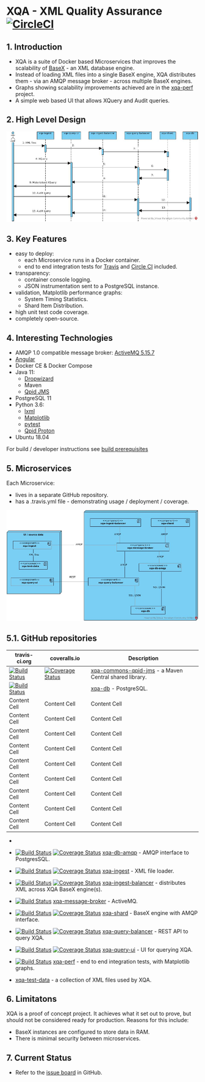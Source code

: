 # XQA - XML Quality Assurance [![CircleCI](https://circleci.com/gh/jameshnsears/xqa-documentation.svg?style=svg)](https://circleci.com/gh/jameshnsears/xqa-documentation)
## 1. Introduction
* XQA is a suite of Docker based Microservices that improves the scalability of [BaseX](http://basex.org/) - an XML database engine.
* Instead of loading XML files into a single BaseX engine, XQA distributes them - via an AMQP message broker - across multiple BaseX engines.
* Graphs showing scalability improvements achieved are in the [xqa-perf](https://github.com/jameshnsears/xqa-perf) project.
* A simple web based UI that allows XQuery and Audit queries.

## 2. High Level Design
![High Level Design](uml/xqa-documentation/high-level-design.jpg)

## 3. Key Features
* easy to deploy:
    * each Microservice runs in a Docker container.
    * end to end integration tests for [Travis](https://github.com/jameshnsears/xqa-perf/blob/master/.travis.yml) and [Circle CI](https://github.com/jameshnsears/xqa-documentation/blob/master/.circleci/config.yml) included.
* transparency:
    * container console logging.
    * JSON instrumentation sent to a PostgreSQL instance.
* validation, Matplotlib performance graphs:
    * System Timing Statistics.
    * Shard Item Distribution.
* high unit test code coverage.
* completely open-source.

## 4. Interesting Technologies
* AMQP 1.0 compatible message broker: [ActiveMQ 5.15.7](http://activemq.apache.org/)
* [Angular](https://angular.io/)
* Docker CE & Docker Compose
* Java 11:
    * [Dropwizard](http://www.dropwizard.io/)
    * Maven
    * [Qpid JMS](https://qpid.apache.org/components/jms/index.html)
* PostgreSQL 11
* Python 3.6:
    * [lxml](https://lxml.de/)
    * [Matplotlib](https://matplotlib.org/)
    * [pytest](https://docs.pytest.org/en/latest/)
    * [Qpid Proton](https://qpid.apache.org/proton/)
* Ubuntu 18.04

For build / developer instructions see [build prerequisites](BUILD-PREREQUISITES.md)

## 5. Microservices
Each Microservice:
* lives in a separate GitHub repository.
* has a .travis.yml file - demonstrating usage / deployment / coverage.

![microservices](uml/xqa-documentation/microservices.jpg)

## 5.1. GitHub repositories
| travis-ci.org | coveralls.io | Description |
| ------------- | ------------- | ------------- |
| [![Build Status](https://travis-ci.org/jameshnsears/xqa-commons-qpid-jms.svg?branch=master)](https://travis-ci.org/jameshnsears/xqa-commons-qpid-jms) | [![Coverage Status](https://coveralls.io/repos/github/jameshnsears/xqa-commons-qpid-jms/badge.svg?branch=master)](https://coveralls.io/github/jameshnsears/xqa-commons-qpid-jms?branch=master) | [xqa-commons-qpid-jms](https://github.com/jameshnsears/xqa-commons-qpid-jms) - a Maven Central shared library. |
| [![Build Status](https://travis-ci.org/jameshnsears/xqa-db.svg?branch=master)](https://travis-ci.org/jameshnsears/xqa-db) |  | [xqa-db](https://github.com/jameshnsears/xqa-db) - PostgreSQL. |
| Content Cell | Content Cell | Content Cell |
| Content Cell | Content Cell | Content Cell |
| Content Cell | Content Cell | Content Cell |
| Content Cell | Content Cell | Content Cell |
| Content Cell | Content Cell | Content Cell |
| Content Cell | Content Cell | Content Cell |
| Content Cell | Content Cell | Content Cell |
| Content Cell | Content Cell | Content Cell |
| Content Cell | Content Cell | Content Cell |


*  

* [![Build Status](https://travis-ci.org/jameshnsears/xqa-db-amqp.svg?branch=master)](https://travis-ci.org/jameshnsears/xqa-db-amqp) [![Coverage Status](https://coveralls.io/repos/github/jameshnsears/xqa-db-amqp/badge.svg?branch=master)](https://coveralls.io/github/jameshnsears/xqa-db-amqp?branch=master) [xqa-db-amqp](https://github.com/jameshnsears/xqa-db-amqp) - AMQP interface to PostgresSQL.

* [![Build Status](https://travis-ci.org/jameshnsears/xqa-ingest.svg?branch=master)](https://travis-ci.org/jameshnsears/xqa-ingest) [![Coverage Status](https://coveralls.io/repos/github/jameshnsears/xqa-ingest/badge.svg?branch=master)](https://coveralls.io/github/jameshnsears/xqa-ingest?branch=master) [xqa-ingest](https://github.com/jameshnsears/xqa-ingest) - XML file loader.

* [![Build Status](https://travis-ci.org/jameshnsears/xqa-ingest-balancer.svg?branch=master)](https://travis-ci.org/jameshnsears/xqa-ingest-balancer) [![Coverage Status](https://coveralls.io/repos/github/jameshnsears/xqa-ingest-balancer/badge.svg?branch=master)](https://coveralls.io/github/jameshnsears/xqa-ingest-balancer?branch=master) [xqa-ingest-balancer](https://github.com/jameshnsears/xqa-ingest-balancer) - distributes XML across XQA BaseX engine(s).

* [![Build Status](https://travis-ci.org/jameshnsears/xqa-message-broker.svg?branch=master)](https://travis-ci.org/jameshnsears/xqa-message-broker) [xqa-message-broker](https://github.com/jameshnsears/xqa-message-broker) - ActiveMQ.

* [![Build Status](https://travis-ci.org/jameshnsears/xqa-shard.svg?branch=master)](https://travis-ci.org/jameshnsears/xqa-shard) [![Coverage Status](https://coveralls.io/repos/github/jameshnsears/xqa-shard/badge.svg?branch=master)](https://coveralls.io/github/jameshnsears/xqa-shard?branch=master) [xqa-shard](https://github.com/jameshnsears/xqa-shard) - BaseX engine with AMQP interface.

* [![Build Status](https://travis-ci.org/jameshnsears/xqa-query-balancer.svg?branch=master)](https://travis-ci.org/jameshnsears/xqa-query-balancer) [![Coverage Status](https://coveralls.io/repos/github/jameshnsears/xqa-query-balancer/badge.svg?branch=master)](https://coveralls.io/github/jameshnsears/xqa-query-balancer?branch=master) [xqa-query-balancer](https://github.com/jameshnsears/xqa-query-balancer) - REST API to query XQA.

* [![Build Status](https://travis-ci.org/jameshnsears/xqa-query-ui.svg?branch=master)](https://travis-ci.org/jameshnsears/xqa-query-ui) [![Coverage Status](https://coveralls.io/repos/github/jameshnsears/xqa-query-ui/badge.svg?branch=master)](https://coveralls.io/github/jameshnsears/xqa-query-ui?branch=master) [xqa-query-ui](https://github.com/jameshnsears/xqa-query-ui) - UI for querying XQA.

* [![Build Status](https://travis-ci.org/jameshnsears/xqa-perf.svg?branch=master)](https://travis-ci.org/jameshnsears/xqa-perf) [xqa-perf](https://github.com/jameshnsears/xqa-perf) - end to end integration tests, with Matplotlib graphs.

* [xqa-test-data](https://github.com/jameshnsears/xqa-test-data) - a collection of XML files used by XQA.

## 6. Limitatons
XQA is a proof of concept project. It achieves what it set out to prove, but should not be considered ready for production. Reasons for this include:
* BaseX instances are configured to store data in RAM.
* There is minimal security between microservices. 

## 7. Current Status
* Refer to the [issue board](https://github.com/jameshnsears/xqa-documentation/projects/1) in GitHub.

